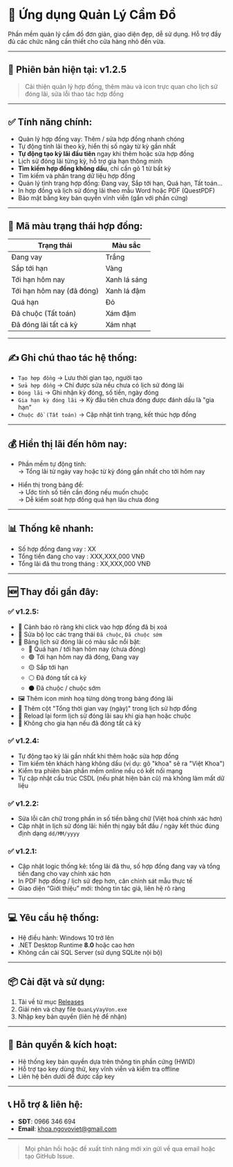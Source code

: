 # 📘 Ứng dụng Quản Lý Cầm Đồ

Phần mềm quản lý cầm đồ đơn giản, giao diện đẹp, dễ sử dụng. Hỗ trợ đầy đủ các chức năng cần thiết cho cửa hàng nhỏ đến vừa.

---

## 🚀 Phiên bản hiện tại: **v1.2.5**

> Cải thiện quản lý hợp đồng, thêm màu và icon trực quan cho lịch sử đóng lãi, sửa lỗi thao tác hợp đồng

---

## ✅ Tính năng chính:
- Quản lý hợp đồng vay: Thêm / sửa hợp đồng nhanh chóng
- Tự động tính lãi theo kỳ, hiển thị số ngày từ kỳ gần nhất
- **Tự động tạo kỳ lãi đầu tiên** ngay khi thêm hoặc sửa hợp đồng
- Lịch sử đóng lãi từng kỳ, hỗ trợ gia hạn thông minh
- **Tìm kiếm hợp đồng không dấu**, chỉ cần gõ 1 từ bất kỳ
- Tìm kiếm và phân trang dữ liệu hợp đồng
- Quản lý tình trạng hợp đồng: Đang vay, Sắp tới hạn, Quá hạn, Tất toán...
- In hợp đồng và lịch sử đóng lãi theo mẫu Word hoặc PDF (QuestPDF)
- Bảo mật bằng key bản quyền vĩnh viễn (gắn với phần cứng)

---

## 🎨 Mã màu trạng thái hợp đồng:

| Trạng thái                     | Màu sắc      |
|-------------------------------|--------------|
| Đang vay                      | Trắng        |
| Sắp tới hạn                   | Vàng         |
| Tới hạn hôm nay               | Xanh lá sáng |
| Tới hạn hôm nay (đã đóng)     | Xanh lá đậm  |
| Quá hạn                       | Đỏ           |
| Đã chuộc (Tất toán)           | Xám đậm      |
| Đã đóng lãi tất cả kỳ         | Xám nhạt     |

---

## ✍️ Ghi chú thao tác hệ thống:

- `Tạo hợp đồng`         → Lưu thời gian tạo, người tạo  
- `Sửa hợp đồng`         → Chỉ được sửa nếu chưa có lịch sử đóng lãi  
- `Đóng lãi`             → Ghi nhận kỳ đóng, số tiền, ngày đóng  
- `Gia hạn kỳ đóng lãi` → Kỳ đầu tiên chưa đóng được đánh dấu là "gia hạn"  
- `Chuộc đồ (Tất toán)` → Cập nhật tình trạng, kết thúc hợp đồng  

---

## 💰 Hiển thị lãi đến hôm nay:

- Phần mềm tự động tính:  
  → Tổng lãi từ ngày vay hoặc từ kỳ đóng gần nhất cho tới hôm nay

- Hiển thị trong bảng để:  
  → Ước tính số tiền cần đóng nếu muốn chuộc  
  → Dễ kiểm soát hợp đồng quá hạn lâu chưa đóng  

---

## 📊 Thống kê nhanh:

- Số hợp đồng đang vay        : XX  
- Tổng tiền đang cho vay      : XXX,XXX,000 VNĐ  
- Tổng lãi đã thu trong tháng : XX,XXX,000 VNĐ  

---

## 🆕 Thay đổi gần đây:

### ✅ v1.2.5:
- 📢 Cảnh báo rõ ràng khi click vào hợp đồng đã bị xoá
- 🧹 Sửa bộ lọc các trạng thái `Đã chuộc`, `Đã chuộc sớm`
- 🎨 Bảng lịch sử đóng lãi có màu sắc nổi bật:
  - 🔴 Quá hạn / tới hạn hôm nay (chưa đóng)
  - 🟢 Tới hạn hôm nay đã đóng, Đang vay
  - 🟡 Sắp tới hạn
  - ⚪ Đã đóng tất cả kỳ
  - ⚫ Đã chuộc / chuộc sớm
- 🖼️ Thêm icon minh hoạ từng dòng trong bảng đóng lãi
- 📅 Thêm cột "Tổng thời gian vay (ngày)" trong lịch sử hợp đồng
- 🔁 Reload lại form lịch sử đóng lãi sau khi gia hạn hoặc chuộc
- 🚫 Không cho gia hạn nếu đã đóng tất cả kỳ

### ✅ v1.2.4:
- Tự động tạo kỳ lãi gần nhất khi thêm hoặc sửa hợp đồng
- Tìm kiếm tên khách hàng không dấu (ví dụ: gõ "khoa" sẽ ra "Việt Khoa")
- Kiểm tra phiên bản phần mềm online nếu có kết nối mạng
- Tự cập nhật cấu trúc CSDL (nếu phát hiện bản cũ) mà không làm mất dữ liệu

### ✅ v1.2.2:
- Sửa lỗi căn chữ trong phần in số tiền bằng chữ (Việt hoá chính xác hơn)
- Cập nhật in lịch sử đóng lãi: hiển thị ngày bắt đầu / ngày kết thúc đúng định dạng `dd/MM/yyyy`

### ✅ v1.2.1:
- Cập nhật logic thống kê: tổng lãi đã thu, số hợp đồng đang vay và tổng tiền đang cho vay chính xác hơn
- In PDF hợp đồng / lịch sử đẹp hơn, căn chỉnh sát mẫu thực tế
- Giao diện “Giới thiệu” mới: thông tin tác giả, liên hệ rõ ràng

---

## 💻 Yêu cầu hệ thống:

- Hệ điều hành: Windows 10 trở lên
- .NET Desktop Runtime **8.0** hoặc cao hơn
- Không cần cài SQL Server (sử dụng SQLite nội bộ)

---

## 📦 Cài đặt và sử dụng:

1. Tải về từ mục [Releases](https://github.com/whoamilittl3fish/QuanLyHopDong/releases)
2. Giải nén và chạy file `QuanLyVayVon.exe`
3. Nhập key bản quyền (liên hệ để nhận)

---

## 🔐 Bản quyền & kích hoạt:

- Hệ thống key bản quyền dựa trên thông tin phần cứng (HWID)
- Hỗ trợ tạo key dùng thử, key vĩnh viễn và kiểm tra offline
- Liên hệ bên dưới để được cấp key

---

## 📞 Hỗ trợ & liên hệ:

- **SĐT**: 0966 346 694  
- **Email**: khoa.ngovoviet@gmail.com

---

> Mọi phản hồi hoặc đề xuất tính năng mới xin gửi về qua email hoặc tạo GitHub Issue.
